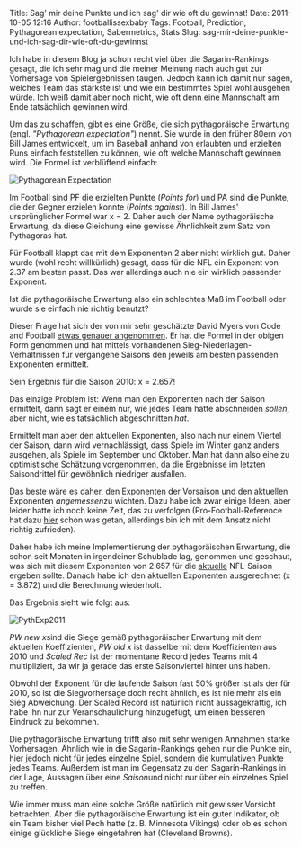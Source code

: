 Title: Sag' mir deine Punkte und ich sag' dir wie oft du gewinnst!
Date: 2011-10-05 12:16
Author: footballissexbaby
Tags: Football, Prediction, Pythagorean expectation, Sabermetrics, Stats
Slug: sag-mir-deine-punkte-und-ich-sag-dir-wie-oft-du-gewinnst

Ich habe in diesem Blog ja schon recht viel über die Sagarin-Rankings
gesagt, die ich sehr mag und die meiner Meinung nach auch gut zur
Vorhersage von Spielergebnissen taugen. Jedoch kann ich damit nur sagen,
welches Team das stärkste ist und wie ein bestimmtes Spiel wohl ausgehen
würde. Ich weiß damit aber noch nicht, wie oft denn eine Mannschaft am
Ende tatsächlich gewinnen wird.

Um das zu schaffen, gibt es eine Größe, die sich pythagoräische
Erwartung (engl. *"Pythagorean expectation"*) nennt. Sie wurde in den
früher 80ern von Bill James entwickelt, um im Baseball anhand von
erlaubten und erzielten Runs einfach feststellen zu können, wie oft
welche Mannschaft gewinnen wird. Die Formel ist verblüffend einfach:

![Pythagorean Expectation][]

Im Football sind PF die erzielten Punkte (*Points for*) und PA sind die
Punkte, die der Gegner erzielen konnte (*Points against*). In Bill
James' ursprünglicher Formel war x = 2. Daher auch der Name
pythagoräische Erwartung, da diese Gleichung eine gewisse Ähnlichkeit
zum Satz von Pythagoras hat.

Für Football klappt das mit dem Exponenten 2 aber nicht wirklich gut.
Daher wurde (wohl recht willkürlich) gesagt, dass für die NFL ein
Exponent von 2.37 am besten passt. Das war allerdings auch nie ein
wirklich passender Exponent.

Ist die pythagoräische Erwartung also ein schlechtes Maß im Football
oder wurde sie einfach nie richtig benutzt?

Dieser Frage hat sich der von mir sehr geschätzte David Myers von Code
and Football [etwas genauer angenommen][]. Er hat die Formel in der
obigen Form genommen und hat mittels vorhandenen
Sieg-Niederlagen-Verhältnissen für vergangene Saisons den jeweils am
besten passenden Exponenten ermittelt.

Sein Ergebnis für die Saison 2010: x = 2.657!

Das einzige Problem ist: Wenn man den Exponenten nach der Saison
ermittelt, dann sagt er einem nur, wie jedes Team hätte abschneiden
*sollen*, aber nicht, wie es tatsächlich abgeschnitten *hat*.

Ermittelt man aber den aktuellen Exponenten, also nach nur einem Viertel
der Saison, dann wird vernachlässigt, dass Spiele im Winter ganz anders
ausgehen, als Spiele im September und Oktober. Man hat dann also eine zu
optimistische Schätzung vorgenommen, da die Ergebnisse im letzten
Saisondrittel für gewöhnlich niedriger ausfallen.

Das beste wäre es daher, den Exponenten der Vorsaison und den aktuellen
Exponenten *angemessen*zu wichten. Dazu habe ich zwar einige Ideen, aber
leider hatte ich noch keine Zeit, das zu verfolgen
(Pro-Football-Reference hat dazu [hier][] schon was getan, allerdings
bin ich mit dem Ansatz nicht richtig zufrieden).

Daher habe ich meine Implementierung der pythagoräischen Erwartung, die
schon seit Monaten in irgendeiner Schublade lag, genommen und geschaut,
was sich mit diesem Exponenten von 2.657 für die
<span style="text-decoration:underline;">aktuelle</span> NFL-Saison
ergeben sollte. Danach habe ich den aktuellen Exponenten ausgerechnet (x
= 3.872) und die Berechnung wiederholt.

Das Ergebnis sieht wie folgt aus:

![PythExp2011][]

*PW new x*sind die Siege gemäß pythagoräischer Erwartung mit dem
aktuellen Koeffizienten, *PW old x* ist dasselbe mit dem Koeffizienten
aus 2010 und *Scaled Rec* ist der momentane Record jedes Teams mit 4
multipliziert, da wir ja gerade das erste Saisonviertel hinter uns
haben.

Obwohl der Exponent für die laufende Saison fast 50% größer ist als der
für 2010, so ist die Siegvorhersage doch recht ähnlich, es ist nie mehr
als ein Sieg Abweichung. Der Scaled Record ist natürlich nicht
aussagekräftig, ich habe ihn nur zur Veranschaulichung hinzugefügt, um
einen besseren Eindruck zu bekommen.

Die pythagoräische Erwartung trifft also mit sehr wenigen Annahmen
starke Vorhersagen. Ähnlich wie in die Sagarin-Rankings gehen nur die
Punkte ein, hier jedoch nicht für jedes einzelne Spiel, sondern die
kumulativen Punkte jedes Teams. Außerdem ist man im Gegensatz zu den
Sagarin-Rankings in der Lage, Aussagen über eine *Saison*und nicht nur
über ein einzelnes Spiel zu treffen.

Wie immer muss man eine solche Größe natürlich mit gewisser Vorsicht
betrachten. Aber die pythagoräische Erwartung ist ein guter Indikator,
ob ein Team bisher viel Pech hatte (z. B. Minnesota Vikings) oder ob es
schon einige glückliche Siege eingefahren hat (Cleveland Browns).

 

  [Pythagorean Expectation]: http://footballissexbaby.de/wp-content/uploads/2011/10/pythexp.png
    "PythExp.png"
  [etwas genauer angenommen]: http://codeandfootball.wordpress.com/2011/04/22/the-pythagorean-expectation-in-football/
  [hier]: http://www.pro-football-reference.com/blog/?p=337
  [PythExp2011]: http://footballissexbaby.de/wp-content/uploads/2011/10/pythexp2011.png
    "PythExp2011.png"
